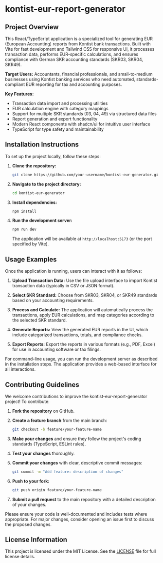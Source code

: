 # kontist-eur-report-generator

## Project Overview

This React/TypeScript application is a specialized tool for generating EUR (European Accounting) reports from Kontist bank transactions. Built with Vite for fast development and Tailwind CSS for responsive UI, it processes transaction data, performs EUR-specific calculations, and ensures compliance with German SKR accounting standards (SKR03, SKR04, SKR49).

**Target Users:** Accountants, financial professionals, and small-to-medium businesses using Kontist banking services who need automated, standards-compliant EUR reporting for tax and accounting purposes.

**Key Features:**
- Transaction data import and processing utilities
- EUR calculation engine with category mappings
- Support for multiple SKR standards (03, 04, 49) via structured data files
- Report generation and export functionality
- Modern React components with shadcn/ui for intuitive user interface
- TypeScript for type safety and maintainability

## Installation Instructions

To set up the project locally, follow these steps:

1. **Clone the repository:**
   ```bash
   git clone https://github.com/your-username/kontist-eur-generator.git
   ```

2. **Navigate to the project directory:**
   ```bash
   cd kontist-eur-generator
   ```

3. **Install dependencies:**
   ```bash
   npm install
   ```

4. **Run the development server:**
   ```bash
   npm run dev
   ```

   The application will be available at `http://localhost:5173` (or the port specified by Vite).

## Usage Examples

Once the application is running, users can interact with it as follows:

1. **Upload Transaction Data:** Use the file upload interface to import Kontist transaction data (typically in CSV or JSON format).

2. **Select SKR Standard:** Choose from SKR03, SKR04, or SKR49 standards based on your accounting requirements.

3. **Process and Calculate:** The application will automatically process the transactions, apply EUR calculations, and map categories according to the selected SKR standard.

4. **Generate Reports:** View the generated EUR reports in the UI, which include categorized transactions, totals, and compliance checks.

5. **Export Reports:** Export the reports in various formats (e.g., PDF, Excel) for use in accounting software or tax filings.

For command-line usage, you can run the development server as described in the installation steps. The application provides a web-based interface for all interactions.

## Contributing Guidelines

We welcome contributions to improve the kontist-eur-report-generator project! To contribute:

1. **Fork the repository** on GitHub.

2. **Create a feature branch** from the main branch:
   ```bash
   git checkout -b feature/your-feature-name
   ```

3. **Make your changes** and ensure they follow the project's coding standards (TypeScript, ESLint rules).

4. **Test your changes** thoroughly.

5. **Commit your changes** with clear, descriptive commit messages:
   ```bash
   git commit -m "Add feature: description of changes"
   ```

6. **Push to your fork:**
   ```bash
   git push origin feature/your-feature-name
   ```

7. **Submit a pull request** to the main repository with a detailed description of your changes.

Please ensure your code is well-documented and includes tests where appropriate. For major changes, consider opening an issue first to discuss the proposed changes.

## License Information

This project is licensed under the MIT License. See the [LICENSE](LICENSE) file for full license details.
